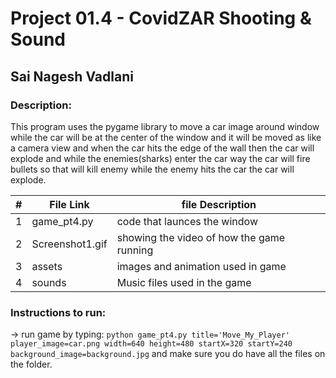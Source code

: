 
# Project 01.4 - CovidZAR Shooting & Sound

## Sai Nagesh Vadlani

### Description: 
This program uses the pygame library to move a car image around window while the car will be at the center of the window and it will be moved as like a camera view and when the car hits the edge of the wall then the car will explode and while the enemies(sharks) enter the car way the car will fire bullets so that will kill enemy while the enemy hits the car the car will explode. 





|   #   | File Link | file Description |
| :---: | ----------- | ---------------------- |
|   1   |    game_pt4.py     | code that launces the window|
| 2 |Screenshot1.gif |showing the video of how the game running|
|3|assets| images and animation used in game|
|4|sounds| Music files used in the game |
 
 ### Instructions to run:
 
 -> run game by typing: `python game_pt4.py title='Move_My_Player' player_image=car.png width=640 height=480 startX=320 startY=240 background_image=background.jpg` and make sure you do have all the files on the folder.

